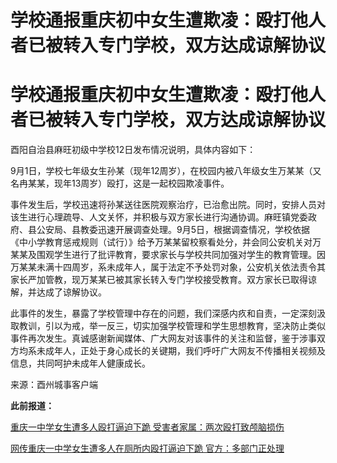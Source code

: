 # 学校通报重庆初中女生遭欺凌：殴打他人者已被转入专门学校，双方达成谅解协议

# 学校通报重庆初中女生遭欺凌：殴打他人者已被转入专门学校，双方达成谅解协议

酉阳自治县麻旺初级中学校12日发布情况说明，具体内容如下：

9月1日，学校七年级女生孙某（现年12周岁），在校园内被八年级女生万某某（又名冉某某，现年13周岁）殴打，这是一起校园欺凌事件。

事件发生后，学校迅速将孙某送往医院观察治疗，已治愈出院。同时，安排人员对该生进行心理疏导、人文关怀，并积极与双方家长进行沟通协调。麻旺镇党委政府、县公安局、县教委迅速开展调查处理。9月5日，根据调查情况，学校依据《中小学教育惩戒规则（试行）》给予万某某留校察看处分，并会同公安机关对万某某及围观学生进行了批评教育，要求家长与学校共同加强对学生的教育管理。因万某某未满十四周岁，系未成年人，属于法定不予处罚对象，公安机关依法责令其家长严加管教，现万某某已被其家长转入专门学校接受教育。双方家长已取得谅解，并达成了谅解协议。

此事件的发生，暴露了学校管理中存在的问题，我们深感内疚和自责，一定深刻汲取教训，引以为戒，举一反三，切实加强学校管理和学生思想教育，坚决防止类似事件再次发生。真诚感谢新闻媒体、广大网友对该事件的关注和监督，鉴于涉事双方均系未成年人，正处于身心成长的关键期，我们呼吁广大网友不传播相关视频及信息，共同呵护未成年人健康成长。

来源：酉州城事客户端

**此前报道：**

[重庆一中学女生遭多人殴打逼迫下跪 受害者家属：两次殴打致颅脑损伤
](https://new.qq.com/rain/a/20230911A0B9G400)

[网传重庆一中学女生遭多人在厕所内殴打逼迫下跪 官方：多部门正处理
](https://new.qq.com/rain/a/20230911A04XJH00)

